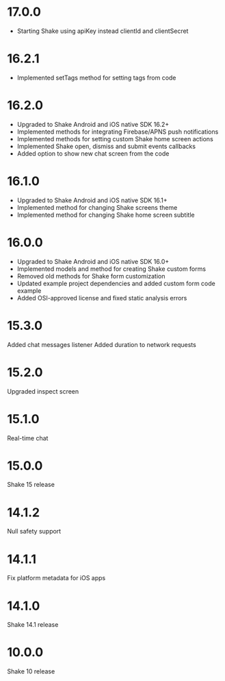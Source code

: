 # 17.0.0

- Starting Shake using apiKey instead clientId and clientSecret

# 16.2.1

- Implemented setTags method for setting tags from code

# 16.2.0

- Upgraded to Shake Android and iOS native SDK 16.2+
- Implemented methods for integrating Firebase/APNS push notifications
- Implemented methods for setting custom Shake home screen actions
- Implemented Shake open, dismiss and submit events callbacks
- Added option to show new chat screen from the code

# 16.1.0

- Upgraded to Shake Android and iOS native SDK 16.1+
- Implemented method for changing Shake screens theme
- Implemented method for changing Shake home screen subtitle

# 16.0.0

- Upgraded to Shake Android and iOS native SDK 16.0+
- Implemented models and method for creating Shake custom forms
- Removed old methods for Shake form customization
- Updated example project dependencies and added custom form code example
- Added OSI-approved license and fixed static analysis errors

# 15.3.0

Added chat messages listener
Added duration to network requests

# 15.2.0

Upgraded inspect screen

# 15.1.0

Real-time chat

# 15.0.0

Shake 15 release

# 14.1.2

Null safety support

# 14.1.1

Fix platform metadata for iOS apps

# 14.1.0

Shake 14.1 release

# 10.0.0

Shake 10 release
